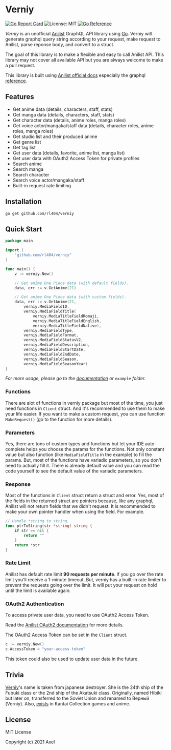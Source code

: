 # Verniy

[![Go Report Card](https://goreportcard.com/badge/github.com/rl404/verniy)](https://goreportcard.com/report/github.com/rl404/verniy)
![License: MIT](https://img.shields.io/github/license/rl404/verniy.svg)
[![Go Reference](https://pkg.go.dev/badge/github.com/rl404/verniy.svg)](https://pkg.go.dev/github.com/rl404/verniy)

_Verniy_ is an unofficial [Anilist](https://anilist.co) GraphQL API library using [Go](https://golang.org/). Verniy will generate graphql query string
according to your request, make request to Anilist, parse reponse body,
and convert to a struct.

The goal of this library is to make a flexible and easy to call Anilist API.
This library may not cover all available API but you are always welcome to
make a pull request.

This library is built using [Anilist official docs](https://github.com/AniList/ApiV2-GraphQL-Docs) especially the graphql [reference](https://anilist.github.io/ApiV2-GraphQL-Docs/).

## Features

- Get anime data (details, characters, staff, stats)
- Get manga data (details, characters, staff, stats)
- Get character data (details, anime roles, manga roles)
- Get voice actor/mangaka/staff data (details, character roles, anime roles, manga roles)
- Get studio list and their produced anime
- Get genre list
- Get tag list
- Get user data (details, favorite, anime list, manga list)
- Get user data with OAuth2 Access Token for private profiles
- Search anime
- Search manga
- Search character
- Search voice actor/mangaka/staff
- Built-in request rate limiting

## Installation

```
go get github.com/rl404/verniy
```

## Quick Start

```go
package main

import (
	"github.com/rl404/verniy"
)

func main() {
    v := verniy.New()

    // Get anime One Piece data (with default fields).
    data, err := v.GetAnime(21)

    // Get anime One Piece data (with custom fields).
    data, err := v.GetAnime(21,
        verniy.MediaFieldID,
        verniy.MediaFieldTitle(
            verniy.MediaTitleFieldRomaji,
            verniy.MediaTitleFieldEnglish,
            verniy.MediaTitleFieldNative),
        verniy.MediaFieldType,
        verniy.MediaFieldFormat,
        verniy.MediaFieldStatusV2,
        verniy.MediaFieldDescription,
        verniy.MediaFieldStartDate,
        verniy.MediaFieldEndDate,
        verniy.MediaFieldSeason,
        verniy.MediaFieldSeasonYear)
}
```

*For more usage, please go to the [documentation](https://pkg.go.dev/github.com/rl404/verniy) or `example` folder.*

### Functions

There are alot of functions in verniy package but
most of the time, you just need functions in `Client` struct.
And it's recommended to use them to make your life easier.
If you want to make a custom request, you can use function
`MakeRequest()` (go to the function for more details).

### Parameters

Yes, there are tons of custom types and functions but let
your IDE auto-complete helps you choose the params for the
functions. Not only constant value but also function (like
`MediaFieldTitle` in the example) to fill the params.
But, most of the functions have variadic parameters,
so you don't need to actually fill it. There is already default
value and you can read the code yourself to see the default
value of the variadic parameters.

### Response

Most of the functions in `Client` struct return a struct and error.
Yes, most of the fields in the returned struct are pointers because,
like any graphql, Anilist will not return fields that we didn't
request. It is recommended to make your own pointer handler when
using the field. For example.

```go
// Handle *string to string.
func ptrToString(str *string) string {
    if str == nil {
        return ""
    }
    return *str
}
```

### Rate Limit

Anilist has default rate limit **90 requests per minute**. If you go over
the rate limit you'll receive a 1-minute timeout. But, verniy has
a built-in rate limiter to prevent the requests going over the limit.
It will put your request on hold until the limit is available again.

### OAuth2 Authentication

To access private user data, you need to use OAuth2 Access Token.

Read the [Anilist OAuth2 documentation](https://anilist.gitbook.io/anilist-apiv2-docs/overview/oauth/getting-started) for more details.

The OAuth2 Access Token can be set in the `Client` struct.

```go
c := verniy.New()
c.AccessToken = "your-access-token"
```

This token could also be used to update user data in the future.

## Trivia

[Verniy](https://en.wikipedia.org/wiki/Japanese_destroyer_Hibiki_(1932))'s name is taken from japanese
destroyer. She is the 24th ship of the Fubuki class or the 2nd ship of the Akatsuki class. Originally,
named Hibiki but later on, transferred to the Soviet Union and renamed to Верный (Verniy). Also,
[exists](https://en.kancollewiki.net/Hibiki) in Kantai Collection games and anime.

## License

MIT License

Copyright (c) 2021 Axel
